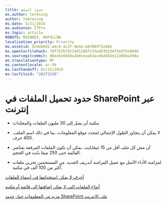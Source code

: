 ```yaml
---
title: حدود الملف
ms.author: toresing
author: tomresing
ms.date: 5/21/2018
ms.audience: ITPro
ms.topic: article
ROBOTS: NOINDEX, NOFOLLOW
localization_priority: Priority
ms.assetid: dc0eb9d1-aec4-4c37-8e4a-b67089f3246b
ms.openlocfilehash: f8f763b78134d1288f2fdad93b234f54df5e8d4b
ms.sourcegitcommit: d6ea5e9458a2b8ceaab3ac4bd483e1130b9a398a
ms.translationtype: MT
ms.contentlocale: ar-SA
ms.lasthandoff: 01/15/2019
ms.locfileid: "28273228"
---
```

# <a name="file-upload-limits-in-sharepoint-online"></a>حدود تحميل الملفات في SharePoint عبر إنترنت

- مكتبة أن يصل إلى 30 مليون الملفات والمجلدات.
    
- لا يمكن أن يتجاوز الطول الإجمالي لمحدد موقع المعلومات، بما في ذلك اسم الملف، 400 حرف.
    
- أن مش كل ملف أقل من 15 غيغابايت. يمكن أن تكون الملفات المرفقة بعناصر القائمة حتى 250 ميغا بايت في الحجم.
    
- لمزامنة الأداء الأمثل مع عميل المزامنة أندريف الجديد، من المستحسن تخزين ملفات أكثر من 100 ألف في مكتبة. 
    
[أحرف لا يمكن استخدامها في أسماء الملفات](https://go.microsoft.com/fwlink/?linkid=866430)
  
[أنواع الملفات التي لا يمكن إضافتها إلى قائمة أو مكتبة](https://go.microsoft.com/fwlink/?linkid=273757)
  
[مزيد من المعلومات حول حدود SharePoint على الإنترنت](https://go.microsoft.com/fwlink/?linkid=271273)
  

